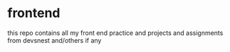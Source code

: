 # frontend
this repo contains all my front end practice and projects and assignments from devsnest and/others if any
